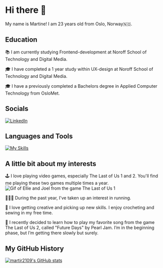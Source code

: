 # Hi there 👋

My name is Martine! I am 23 years old from Oslo, Norway🇳🇴.

## Education
📚 I am currently studying Frontend-development at Noroff School of Technology and Digital Media. 

🎓 I have completed a 1 year study within UX-design at Noroff School of Technology and Digital Media.

🎓 I have a previously completed a Bachelors degree in Applied Computer Technology from OsloMet.


## Socials
[![LinkedIn](https://img.shields.io/badge/LinkedIn-0077B5?logo=linkedin&style=for-the-badge&logoColor=white)](https://www.linkedin.com/in/martine-reppesgård-karlsen-166471229)

## Languages and Tools 
[![My Skills](https://skillicons.dev/icons?i=html,css,js,figma,git,github,vscode&perline=4&theme=dark)](https://skillicons.dev)


## A little bit about my interests 
🕹️ I love playing video games, especially The Last of Us 1 and 2. You'll find me playing these two games multiple times a year.
![Gif of Ellie and Joel from the game The Last of Us 1](https://media0.giphy.com/media/v1.Y2lkPTc5MGI3NjExczJyY3dteXAwOXhpamVzbWxyeml6dDBnYmQxZXNqNTNwOWw1eW0waCZlcD12MV9pbnRlcm5hbF9naWZfYnlfaWQmY3Q9Zw/t5upbzp8awDW1IpCXy/giphy.gif)

🏃🏼‍♀️ During the past year, I've taken up an interest in running.

🧶 I love getting creative and picking up new skills. I enjoy crocheting and sewing in my free time.

🎸 I recently decided to learn how to play my favorite song from the game The Last of Us 2, called "Future Days" by Pearl Jam. I’m in the beginning phase, but I’m getting there slowly but surely.

## My GitHub History

[![martir2109's GitHub stats](https://github-readme-stats.vercel.app/api?username=martir2109)](https://github.com/anuraghazra/github-readme-stats)



